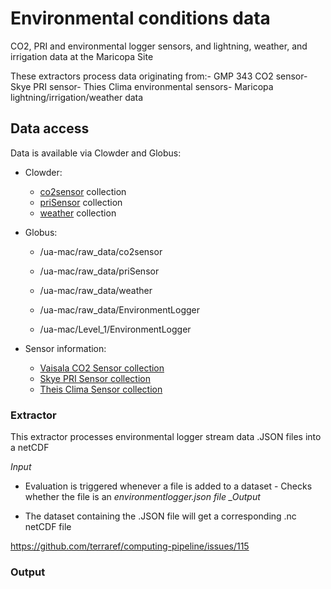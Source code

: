 # Environmental conditions data

CO2, PRI and environmental logger sensors, and lightning, weather, and irrigation data at the Maricopa Site

These extractors process data originating from:- GMP 343 CO2 sensor- Skye PRI sensor- Thies Clima environmental sensors- Maricopa lightning\/irrigation\/weather data

## Data access

Data is available via Clowder and Globus:

* Clowder:

  * [co2sensor](https://terraref.ncsa.illinois.edu/clowder/collection/57226fc1e4b082fbf2a94702) collection
  * [priSensor](https://terraref.ncsa.illinois.edu/clowder/collection/5728bb6ae4b03269d7078844) collection
  * [weather](https://terraref.ncsa.illinois.edu/clowder/collection/57e043964f0cb775be5f158c) collection

* Globus:

  * \/ua-mac\/raw\_data\/co2sensor
  * \/ua-mac\/raw\_data\/priSensor

  * \/ua-mac\/raw\_data\/weather

  * \/ua-mac\/raw\_data\/EnvironmentLogger
  * \/ua-mac\/Level\_1\/EnvironmentLogger

* Sensor information:
  * [Vaisala CO2 Sensor collection](https://terraref.ncsa.illinois.edu/clowder/datasets/581787d94f0ce77b6655b819)
  * [Skye PRI Sensor collection](https://terraref.ncsa.illinois.edu/clowder/datasets/581789524f0ce77b6655ccf9)
  * [Theis Clima Sensor collection ](https://terraref.ncsa.illinois.edu/clowder/datasets/58178a744f0ce77b6655d38a)


### Extractor

This extractor processes environmental logger stream data .JSON files into a netCDF

_Input_

* Evaluation is triggered whenever a file is added to a dataset - Checks whether the file is an _environmentlogger.json file \_Output_

* The dataset containing the .JSON file will get a corresponding .nc netCDF file


[https:\/\/github.com\/terraref\/computing-pipeline\/issues\/115](https://github.com/terraref/computing-pipeline/issues/115)


### Output
